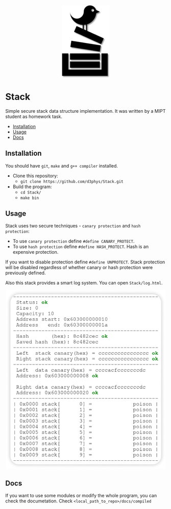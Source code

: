 <p align="center">
     <img src="resources//logo.png" alt="Logo" width="150"/>
</p>

# Stack
Simple secure stack data structure implementation. It was written by a MIPT student as homework task.
* [Installation](#installation)
* [Usage](#usage)
* [Docs](#docs)

## Installation
You should have `git`, `make` and `g++ compiler` installed.
* Clone this repository:
    * `git clone https://github.com/d3phys/Stack.git`
 * Build the program:
    * `cd Stack/`
    * `make bin`

## Usage
Stack uses two secure techniques - `canary protection` and `hash protection`:

* To use `canary protection` define `#define CANARY_PROTECT`.
* To use `hash protection` define `#define HASH_PROTECT`. Hash is an expensive protection.

If you want to disable protection define `#define UNPROTECT`. 
Stack protection will be disabled regardless of whether canary or hash protection were previously defined.

Also this stack provides a smart log system. You can open `Stack/log.html`.

<p align="center">
     <img src="resources//dump.png" alt="Dump" width="500"/>
</p>

## Docs
If you want to use some modules or modify the whole program, you can check the documetation.
Check `<local_path_to_repo>/docs/compiled`
